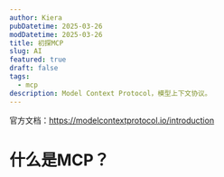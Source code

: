 ```yaml
---
author: Kiera
pubDatetime: 2025-03-26
modDatetime: 2025-03-26
title: 初探MCP
slug: AI
featured: true
draft: false
tags:
  - mcp
description: Model Context Protocol，模型上下文协议。
---
```


官方文档：https://modelcontextprotocol.io/introduction

# 什么是MCP？
